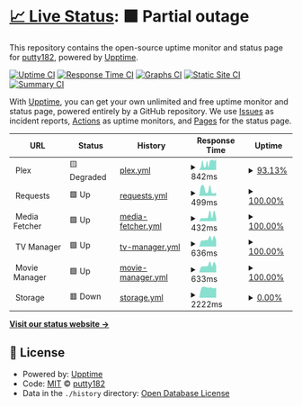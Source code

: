 # [📈 Live Status](https://status.c17.in): <!--live status--> **🟧 Partial outage**

This repository contains the open-source uptime monitor and status page for [putty182](https://status.c17.in), powered by [Upptime](https://github.com/upptime/upptime).

[![Uptime CI](https://github.com/putty182/upptime/workflows/Uptime%20CI/badge.svg)](https://github.com/putty182/upptime/actions?query=workflow%3A%22Uptime+CI%22)
[![Response Time CI](https://github.com/putty182/upptime/workflows/Response%20Time%20CI/badge.svg)](https://github.com/putty182/upptime/actions?query=workflow%3A%22Response+Time+CI%22)
[![Graphs CI](https://github.com/putty182/upptime/workflows/Graphs%20CI/badge.svg)](https://github.com/putty182/upptime/actions?query=workflow%3A%22Graphs+CI%22)
[![Static Site CI](https://github.com/putty182/upptime/workflows/Static%20Site%20CI/badge.svg)](https://github.com/putty182/upptime/actions?query=workflow%3A%22Static+Site+CI%22)
[![Summary CI](https://github.com/putty182/upptime/workflows/Summary%20CI/badge.svg)](https://github.com/putty182/upptime/actions?query=workflow%3A%22Summary+CI%22)

With [Upptime](https://upptime.js.org), you can get your own unlimited and free uptime monitor and status page, powered entirely by a GitHub repository. We use [Issues](https://github.com/putty182/upptime/issues) as incident reports, [Actions](https://github.com/putty182/upptime/actions) as uptime monitors, and [Pages](https://status.c17.in) for the status page.

<!--start: status pages-->
<!-- This summary is generated by Upptime (https://github.com/upptime/upptime) -->
<!-- Do not edit this manually, your changes will be overwritten -->
<!-- prettier-ignore -->
| URL | Status | History | Response Time | Uptime |
| --- | ------ | ------- | ------------- | ------ |
| <img alt="" src="https://icons.duckduckgo.com/ip3/null.ico" height="13"> Plex | 🟨 Degraded | [plex.yml](https://github.com/putty182/upptime/commits/HEAD/history/plex.yml) | <details><summary><img alt="Response time graph" src="./graphs/plex/response-time-week.png" height="20"> 842ms</summary><br><a href="https://status.c17.in/history/plex"><img alt="Response time 1533" src="https://img.shields.io/endpoint?url=https%3A%2F%2Fraw.githubusercontent.com%2Fputty182%2Fupptime%2FHEAD%2Fapi%2Fplex%2Fresponse-time.json"></a><br><a href="https://status.c17.in/history/plex"><img alt="24-hour response time 1041" src="https://img.shields.io/endpoint?url=https%3A%2F%2Fraw.githubusercontent.com%2Fputty182%2Fupptime%2FHEAD%2Fapi%2Fplex%2Fresponse-time-day.json"></a><br><a href="https://status.c17.in/history/plex"><img alt="7-day response time 842" src="https://img.shields.io/endpoint?url=https%3A%2F%2Fraw.githubusercontent.com%2Fputty182%2Fupptime%2FHEAD%2Fapi%2Fplex%2Fresponse-time-week.json"></a><br><a href="https://status.c17.in/history/plex"><img alt="30-day response time 1519" src="https://img.shields.io/endpoint?url=https%3A%2F%2Fraw.githubusercontent.com%2Fputty182%2Fupptime%2FHEAD%2Fapi%2Fplex%2Fresponse-time-month.json"></a><br><a href="https://status.c17.in/history/plex"><img alt="1-year response time 1533" src="https://img.shields.io/endpoint?url=https%3A%2F%2Fraw.githubusercontent.com%2Fputty182%2Fupptime%2FHEAD%2Fapi%2Fplex%2Fresponse-time-year.json"></a></details> | <details><summary><a href="https://status.c17.in/history/plex">93.13%</a></summary><a href="https://status.c17.in/history/plex"><img alt="All-time uptime 99.24%" src="https://img.shields.io/endpoint?url=https%3A%2F%2Fraw.githubusercontent.com%2Fputty182%2Fupptime%2FHEAD%2Fapi%2Fplex%2Fuptime.json"></a><br><a href="https://status.c17.in/history/plex"><img alt="24-hour uptime 51.88%" src="https://img.shields.io/endpoint?url=https%3A%2F%2Fraw.githubusercontent.com%2Fputty182%2Fupptime%2FHEAD%2Fapi%2Fplex%2Fuptime-day.json"></a><br><a href="https://status.c17.in/history/plex"><img alt="7-day uptime 93.13%" src="https://img.shields.io/endpoint?url=https%3A%2F%2Fraw.githubusercontent.com%2Fputty182%2Fupptime%2FHEAD%2Fapi%2Fplex%2Fuptime-week.json"></a><br><a href="https://status.c17.in/history/plex"><img alt="30-day uptime 96.98%" src="https://img.shields.io/endpoint?url=https%3A%2F%2Fraw.githubusercontent.com%2Fputty182%2Fupptime%2FHEAD%2Fapi%2Fplex%2Fuptime-month.json"></a><br><a href="https://status.c17.in/history/plex"><img alt="1-year uptime 99.24%" src="https://img.shields.io/endpoint?url=https%3A%2F%2Fraw.githubusercontent.com%2Fputty182%2Fupptime%2FHEAD%2Fapi%2Fplex%2Fuptime-year.json"></a></details>
| <img alt="" src="https://icons.duckduckgo.com/ip3/null.ico" height="13"> Requests | 🟩 Up | [requests.yml](https://github.com/putty182/upptime/commits/HEAD/history/requests.yml) | <details><summary><img alt="Response time graph" src="./graphs/requests/response-time-week.png" height="20"> 499ms</summary><br><a href="https://status.c17.in/history/requests"><img alt="Response time 1343" src="https://img.shields.io/endpoint?url=https%3A%2F%2Fraw.githubusercontent.com%2Fputty182%2Fupptime%2FHEAD%2Fapi%2Frequests%2Fresponse-time.json"></a><br><a href="https://status.c17.in/history/requests"><img alt="24-hour response time 245" src="https://img.shields.io/endpoint?url=https%3A%2F%2Fraw.githubusercontent.com%2Fputty182%2Fupptime%2FHEAD%2Fapi%2Frequests%2Fresponse-time-day.json"></a><br><a href="https://status.c17.in/history/requests"><img alt="7-day response time 499" src="https://img.shields.io/endpoint?url=https%3A%2F%2Fraw.githubusercontent.com%2Fputty182%2Fupptime%2FHEAD%2Fapi%2Frequests%2Fresponse-time-week.json"></a><br><a href="https://status.c17.in/history/requests"><img alt="30-day response time 1628" src="https://img.shields.io/endpoint?url=https%3A%2F%2Fraw.githubusercontent.com%2Fputty182%2Fupptime%2FHEAD%2Fapi%2Frequests%2Fresponse-time-month.json"></a><br><a href="https://status.c17.in/history/requests"><img alt="1-year response time 1343" src="https://img.shields.io/endpoint?url=https%3A%2F%2Fraw.githubusercontent.com%2Fputty182%2Fupptime%2FHEAD%2Fapi%2Frequests%2Fresponse-time-year.json"></a></details> | <details><summary><a href="https://status.c17.in/history/requests">100.00%</a></summary><a href="https://status.c17.in/history/requests"><img alt="All-time uptime 99.41%" src="https://img.shields.io/endpoint?url=https%3A%2F%2Fraw.githubusercontent.com%2Fputty182%2Fupptime%2FHEAD%2Fapi%2Frequests%2Fuptime.json"></a><br><a href="https://status.c17.in/history/requests"><img alt="24-hour uptime 100.00%" src="https://img.shields.io/endpoint?url=https%3A%2F%2Fraw.githubusercontent.com%2Fputty182%2Fupptime%2FHEAD%2Fapi%2Frequests%2Fuptime-day.json"></a><br><a href="https://status.c17.in/history/requests"><img alt="7-day uptime 100.00%" src="https://img.shields.io/endpoint?url=https%3A%2F%2Fraw.githubusercontent.com%2Fputty182%2Fupptime%2FHEAD%2Fapi%2Frequests%2Fuptime-week.json"></a><br><a href="https://status.c17.in/history/requests"><img alt="30-day uptime 98.57%" src="https://img.shields.io/endpoint?url=https%3A%2F%2Fraw.githubusercontent.com%2Fputty182%2Fupptime%2FHEAD%2Fapi%2Frequests%2Fuptime-month.json"></a><br><a href="https://status.c17.in/history/requests"><img alt="1-year uptime 99.41%" src="https://img.shields.io/endpoint?url=https%3A%2F%2Fraw.githubusercontent.com%2Fputty182%2Fupptime%2FHEAD%2Fapi%2Frequests%2Fuptime-year.json"></a></details>
| <img alt="" src="https://icons.duckduckgo.com/ip3/null.ico" height="13"> Media Fetcher | 🟩 Up | [media-fetcher.yml](https://github.com/putty182/upptime/commits/HEAD/history/media-fetcher.yml) | <details><summary><img alt="Response time graph" src="./graphs/media-fetcher/response-time-week.png" height="20"> 432ms</summary><br><a href="https://status.c17.in/history/media-fetcher"><img alt="Response time 1568" src="https://img.shields.io/endpoint?url=https%3A%2F%2Fraw.githubusercontent.com%2Fputty182%2Fupptime%2FHEAD%2Fapi%2Fmedia-fetcher%2Fresponse-time.json"></a><br><a href="https://status.c17.in/history/media-fetcher"><img alt="24-hour response time 282" src="https://img.shields.io/endpoint?url=https%3A%2F%2Fraw.githubusercontent.com%2Fputty182%2Fupptime%2FHEAD%2Fapi%2Fmedia-fetcher%2Fresponse-time-day.json"></a><br><a href="https://status.c17.in/history/media-fetcher"><img alt="7-day response time 432" src="https://img.shields.io/endpoint?url=https%3A%2F%2Fraw.githubusercontent.com%2Fputty182%2Fupptime%2FHEAD%2Fapi%2Fmedia-fetcher%2Fresponse-time-week.json"></a><br><a href="https://status.c17.in/history/media-fetcher"><img alt="30-day response time 2072" src="https://img.shields.io/endpoint?url=https%3A%2F%2Fraw.githubusercontent.com%2Fputty182%2Fupptime%2FHEAD%2Fapi%2Fmedia-fetcher%2Fresponse-time-month.json"></a><br><a href="https://status.c17.in/history/media-fetcher"><img alt="1-year response time 1568" src="https://img.shields.io/endpoint?url=https%3A%2F%2Fraw.githubusercontent.com%2Fputty182%2Fupptime%2FHEAD%2Fapi%2Fmedia-fetcher%2Fresponse-time-year.json"></a></details> | <details><summary><a href="https://status.c17.in/history/media-fetcher">100.00%</a></summary><a href="https://status.c17.in/history/media-fetcher"><img alt="All-time uptime 99.29%" src="https://img.shields.io/endpoint?url=https%3A%2F%2Fraw.githubusercontent.com%2Fputty182%2Fupptime%2FHEAD%2Fapi%2Fmedia-fetcher%2Fuptime.json"></a><br><a href="https://status.c17.in/history/media-fetcher"><img alt="24-hour uptime 100.00%" src="https://img.shields.io/endpoint?url=https%3A%2F%2Fraw.githubusercontent.com%2Fputty182%2Fupptime%2FHEAD%2Fapi%2Fmedia-fetcher%2Fuptime-day.json"></a><br><a href="https://status.c17.in/history/media-fetcher"><img alt="7-day uptime 100.00%" src="https://img.shields.io/endpoint?url=https%3A%2F%2Fraw.githubusercontent.com%2Fputty182%2Fupptime%2FHEAD%2Fapi%2Fmedia-fetcher%2Fuptime-week.json"></a><br><a href="https://status.c17.in/history/media-fetcher"><img alt="30-day uptime 98.64%" src="https://img.shields.io/endpoint?url=https%3A%2F%2Fraw.githubusercontent.com%2Fputty182%2Fupptime%2FHEAD%2Fapi%2Fmedia-fetcher%2Fuptime-month.json"></a><br><a href="https://status.c17.in/history/media-fetcher"><img alt="1-year uptime 99.29%" src="https://img.shields.io/endpoint?url=https%3A%2F%2Fraw.githubusercontent.com%2Fputty182%2Fupptime%2FHEAD%2Fapi%2Fmedia-fetcher%2Fuptime-year.json"></a></details>
| <img alt="" src="https://icons.duckduckgo.com/ip3/null.ico" height="13"> TV Manager | 🟩 Up | [tv-manager.yml](https://github.com/putty182/upptime/commits/HEAD/history/tv-manager.yml) | <details><summary><img alt="Response time graph" src="./graphs/tv-manager/response-time-week.png" height="20"> 636ms</summary><br><a href="https://status.c17.in/history/tv-manager"><img alt="Response time 1643" src="https://img.shields.io/endpoint?url=https%3A%2F%2Fraw.githubusercontent.com%2Fputty182%2Fupptime%2FHEAD%2Fapi%2Ftv-manager%2Fresponse-time.json"></a><br><a href="https://status.c17.in/history/tv-manager"><img alt="24-hour response time 562" src="https://img.shields.io/endpoint?url=https%3A%2F%2Fraw.githubusercontent.com%2Fputty182%2Fupptime%2FHEAD%2Fapi%2Ftv-manager%2Fresponse-time-day.json"></a><br><a href="https://status.c17.in/history/tv-manager"><img alt="7-day response time 636" src="https://img.shields.io/endpoint?url=https%3A%2F%2Fraw.githubusercontent.com%2Fputty182%2Fupptime%2FHEAD%2Fapi%2Ftv-manager%2Fresponse-time-week.json"></a><br><a href="https://status.c17.in/history/tv-manager"><img alt="30-day response time 2234" src="https://img.shields.io/endpoint?url=https%3A%2F%2Fraw.githubusercontent.com%2Fputty182%2Fupptime%2FHEAD%2Fapi%2Ftv-manager%2Fresponse-time-month.json"></a><br><a href="https://status.c17.in/history/tv-manager"><img alt="1-year response time 1643" src="https://img.shields.io/endpoint?url=https%3A%2F%2Fraw.githubusercontent.com%2Fputty182%2Fupptime%2FHEAD%2Fapi%2Ftv-manager%2Fresponse-time-year.json"></a></details> | <details><summary><a href="https://status.c17.in/history/tv-manager">100.00%</a></summary><a href="https://status.c17.in/history/tv-manager"><img alt="All-time uptime 99.29%" src="https://img.shields.io/endpoint?url=https%3A%2F%2Fraw.githubusercontent.com%2Fputty182%2Fupptime%2FHEAD%2Fapi%2Ftv-manager%2Fuptime.json"></a><br><a href="https://status.c17.in/history/tv-manager"><img alt="24-hour uptime 100.00%" src="https://img.shields.io/endpoint?url=https%3A%2F%2Fraw.githubusercontent.com%2Fputty182%2Fupptime%2FHEAD%2Fapi%2Ftv-manager%2Fuptime-day.json"></a><br><a href="https://status.c17.in/history/tv-manager"><img alt="7-day uptime 100.00%" src="https://img.shields.io/endpoint?url=https%3A%2F%2Fraw.githubusercontent.com%2Fputty182%2Fupptime%2FHEAD%2Fapi%2Ftv-manager%2Fuptime-week.json"></a><br><a href="https://status.c17.in/history/tv-manager"><img alt="30-day uptime 98.62%" src="https://img.shields.io/endpoint?url=https%3A%2F%2Fraw.githubusercontent.com%2Fputty182%2Fupptime%2FHEAD%2Fapi%2Ftv-manager%2Fuptime-month.json"></a><br><a href="https://status.c17.in/history/tv-manager"><img alt="1-year uptime 99.29%" src="https://img.shields.io/endpoint?url=https%3A%2F%2Fraw.githubusercontent.com%2Fputty182%2Fupptime%2FHEAD%2Fapi%2Ftv-manager%2Fuptime-year.json"></a></details>
| <img alt="" src="https://icons.duckduckgo.com/ip3/null.ico" height="13"> Movie Manager | 🟩 Up | [movie-manager.yml](https://github.com/putty182/upptime/commits/HEAD/history/movie-manager.yml) | <details><summary><img alt="Response time graph" src="./graphs/movie-manager/response-time-week.png" height="20"> 633ms</summary><br><a href="https://status.c17.in/history/movie-manager"><img alt="Response time 1785" src="https://img.shields.io/endpoint?url=https%3A%2F%2Fraw.githubusercontent.com%2Fputty182%2Fupptime%2FHEAD%2Fapi%2Fmovie-manager%2Fresponse-time.json"></a><br><a href="https://status.c17.in/history/movie-manager"><img alt="24-hour response time 570" src="https://img.shields.io/endpoint?url=https%3A%2F%2Fraw.githubusercontent.com%2Fputty182%2Fupptime%2FHEAD%2Fapi%2Fmovie-manager%2Fresponse-time-day.json"></a><br><a href="https://status.c17.in/history/movie-manager"><img alt="7-day response time 633" src="https://img.shields.io/endpoint?url=https%3A%2F%2Fraw.githubusercontent.com%2Fputty182%2Fupptime%2FHEAD%2Fapi%2Fmovie-manager%2Fresponse-time-week.json"></a><br><a href="https://status.c17.in/history/movie-manager"><img alt="30-day response time 2465" src="https://img.shields.io/endpoint?url=https%3A%2F%2Fraw.githubusercontent.com%2Fputty182%2Fupptime%2FHEAD%2Fapi%2Fmovie-manager%2Fresponse-time-month.json"></a><br><a href="https://status.c17.in/history/movie-manager"><img alt="1-year response time 1785" src="https://img.shields.io/endpoint?url=https%3A%2F%2Fraw.githubusercontent.com%2Fputty182%2Fupptime%2FHEAD%2Fapi%2Fmovie-manager%2Fresponse-time-year.json"></a></details> | <details><summary><a href="https://status.c17.in/history/movie-manager">100.00%</a></summary><a href="https://status.c17.in/history/movie-manager"><img alt="All-time uptime 99.29%" src="https://img.shields.io/endpoint?url=https%3A%2F%2Fraw.githubusercontent.com%2Fputty182%2Fupptime%2FHEAD%2Fapi%2Fmovie-manager%2Fuptime.json"></a><br><a href="https://status.c17.in/history/movie-manager"><img alt="24-hour uptime 100.00%" src="https://img.shields.io/endpoint?url=https%3A%2F%2Fraw.githubusercontent.com%2Fputty182%2Fupptime%2FHEAD%2Fapi%2Fmovie-manager%2Fuptime-day.json"></a><br><a href="https://status.c17.in/history/movie-manager"><img alt="7-day uptime 100.00%" src="https://img.shields.io/endpoint?url=https%3A%2F%2Fraw.githubusercontent.com%2Fputty182%2Fupptime%2FHEAD%2Fapi%2Fmovie-manager%2Fuptime-week.json"></a><br><a href="https://status.c17.in/history/movie-manager"><img alt="30-day uptime 98.66%" src="https://img.shields.io/endpoint?url=https%3A%2F%2Fraw.githubusercontent.com%2Fputty182%2Fupptime%2FHEAD%2Fapi%2Fmovie-manager%2Fuptime-month.json"></a><br><a href="https://status.c17.in/history/movie-manager"><img alt="1-year uptime 99.29%" src="https://img.shields.io/endpoint?url=https%3A%2F%2Fraw.githubusercontent.com%2Fputty182%2Fupptime%2FHEAD%2Fapi%2Fmovie-manager%2Fuptime-year.json"></a></details>
| <img alt="" src="https://icons.duckduckgo.com/ip3/null.ico" height="13"> Storage | 🟥 Down | [storage.yml](https://github.com/putty182/upptime/commits/HEAD/history/storage.yml) | <details><summary><img alt="Response time graph" src="./graphs/storage/response-time-week.png" height="20"> 2222ms</summary><br><a href="https://status.c17.in/history/storage"><img alt="Response time 1515" src="https://img.shields.io/endpoint?url=https%3A%2F%2Fraw.githubusercontent.com%2Fputty182%2Fupptime%2FHEAD%2Fapi%2Fstorage%2Fresponse-time.json"></a><br><a href="https://status.c17.in/history/storage"><img alt="24-hour response time 2219" src="https://img.shields.io/endpoint?url=https%3A%2F%2Fraw.githubusercontent.com%2Fputty182%2Fupptime%2FHEAD%2Fapi%2Fstorage%2Fresponse-time-day.json"></a><br><a href="https://status.c17.in/history/storage"><img alt="7-day response time 2222" src="https://img.shields.io/endpoint?url=https%3A%2F%2Fraw.githubusercontent.com%2Fputty182%2Fupptime%2FHEAD%2Fapi%2Fstorage%2Fresponse-time-week.json"></a><br><a href="https://status.c17.in/history/storage"><img alt="30-day response time 2178" src="https://img.shields.io/endpoint?url=https%3A%2F%2Fraw.githubusercontent.com%2Fputty182%2Fupptime%2FHEAD%2Fapi%2Fstorage%2Fresponse-time-month.json"></a><br><a href="https://status.c17.in/history/storage"><img alt="1-year response time 1515" src="https://img.shields.io/endpoint?url=https%3A%2F%2Fraw.githubusercontent.com%2Fputty182%2Fupptime%2FHEAD%2Fapi%2Fstorage%2Fresponse-time-year.json"></a></details> | <details><summary><a href="https://status.c17.in/history/storage">0.00%</a></summary><a href="https://status.c17.in/history/storage"><img alt="All-time uptime 78.83%" src="https://img.shields.io/endpoint?url=https%3A%2F%2Fraw.githubusercontent.com%2Fputty182%2Fupptime%2FHEAD%2Fapi%2Fstorage%2Fuptime.json"></a><br><a href="https://status.c17.in/history/storage"><img alt="24-hour uptime 0.00%" src="https://img.shields.io/endpoint?url=https%3A%2F%2Fraw.githubusercontent.com%2Fputty182%2Fupptime%2FHEAD%2Fapi%2Fstorage%2Fuptime-day.json"></a><br><a href="https://status.c17.in/history/storage"><img alt="7-day uptime 0.00%" src="https://img.shields.io/endpoint?url=https%3A%2F%2Fraw.githubusercontent.com%2Fputty182%2Fupptime%2FHEAD%2Fapi%2Fstorage%2Fuptime-week.json"></a><br><a href="https://status.c17.in/history/storage"><img alt="30-day uptime 0.00%" src="https://img.shields.io/endpoint?url=https%3A%2F%2Fraw.githubusercontent.com%2Fputty182%2Fupptime%2FHEAD%2Fapi%2Fstorage%2Fuptime-month.json"></a><br><a href="https://status.c17.in/history/storage"><img alt="1-year uptime 78.83%" src="https://img.shields.io/endpoint?url=https%3A%2F%2Fraw.githubusercontent.com%2Fputty182%2Fupptime%2FHEAD%2Fapi%2Fstorage%2Fuptime-year.json"></a></details>

<!--end: status pages-->

[**Visit our status website →**](https://status.c17.in)

## 📄 License

- Powered by: [Upptime](https://github.com/upptime/upptime)
- Code: [MIT](./LICENSE) © [putty182](https://status.c17.in)
- Data in the `./history` directory: [Open Database License](https://opendatacommons.org/licenses/odbl/1-0/)
